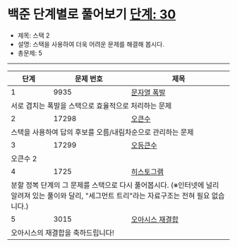 # 백준 단계별로 풀어보기 [단계: 30](https://www.acmicpc.net/step/51)

- 제목: 스택 2
- 설명: 스택을 사용하여 더욱 어려운 문제를 해결해 봅시다.
- 총문제: 5

---

<p>
  <table>
    <thead><tr><th>단계</th><th>문제 번호</th><th>제목</th></tr></thead>
    <tbody>
      <tr><td>1</td><td>9935</td><td><a href="https://www.acmicpc.net/problem/9935">문자열 폭발</a></td></tr>
      <tr><td colspan="3">서로 겹치는 폭발을 스택으로 효율적으로 처리하는 문제</td></tr>
      <tr><td>2</td><td>17298</td><td><a href="https://www.acmicpc.net/problem/17298">오큰수</a></td></tr>
      <tr><td colspan="3">스택을 사용하여 답의 후보를 오름/내림차순으로 관리하는 문제</td></tr>
      <tr><td>3</td><td>17299</td><td><a href="https://www.acmicpc.net/problem/17299">오등큰수</a></td></tr>
      <tr><td colspan="3">오큰수 2</td></tr>
      <tr><td>4</td><td>1725</td><td><a href="https://www.acmicpc.net/problem/1725">히스토그램</a></td></tr>
      <tr><td colspan="3">분할 정복 단계의 그 문제를 스택으로 다시 풀어봅시다. (※인터넷에 널리 알려져 있는 풀이와 달리, "세그먼트 트리"라는 자료구조는 전혀 필요 없습니다.)</td></tr>
      <tr><td>5</td><td>3015</td><td><a href="https://www.acmicpc.net/problem/3015">오아시스 재결합</a></td></tr>
      <tr><td colspan="3">오아시스의 재결합을 축하드립니다!</td></tr>
    </tbody>
  </table>
</p>

